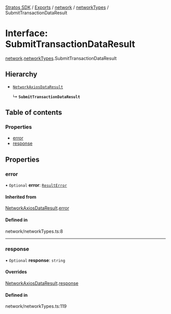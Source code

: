 [Stratos SDK](../README.md) / [Exports](../modules.md) / [network](../modules/network.md) / [networkTypes](../modules/network.networkTypes.md) / SubmitTransactionDataResult

# Interface: SubmitTransactionDataResult

[network](../modules/network.md).[networkTypes](../modules/network.networkTypes.md).SubmitTransactionDataResult

## Hierarchy

- [`NetworkAxiosDataResult`](network.networkTypes.NetworkAxiosDataResult.md)

  ↳ **`SubmitTransactionDataResult`**

## Table of contents

### Properties

- [error](network.networkTypes.SubmitTransactionDataResult.md#error)
- [response](network.networkTypes.SubmitTransactionDataResult.md#response)

## Properties

### error

• `Optional` **error**: [`ResultError`](network.networkTypes.ResultError.md)

#### Inherited from

[NetworkAxiosDataResult](network.networkTypes.NetworkAxiosDataResult.md).[error](network.networkTypes.NetworkAxiosDataResult.md#error)

#### Defined in

network/networkTypes.ts:8

___

### response

• `Optional` **response**: `string`

#### Overrides

[NetworkAxiosDataResult](network.networkTypes.NetworkAxiosDataResult.md).[response](network.networkTypes.NetworkAxiosDataResult.md#response)

#### Defined in

network/networkTypes.ts:119
